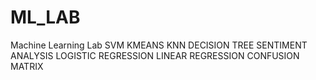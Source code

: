 # ML_LAB
Machine Learning Lab
SVM
KMEANS
KNN
DECISION TREE
SENTIMENT ANALYSIS
LOGISTIC REGRESSION
LINEAR REGRESSION
CONFUSION MATRIX
